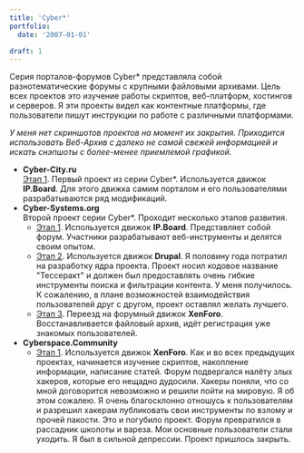 ```yaml
---
title: 'Cyber*'
portfolio:
  date: '2007-01-01'

draft: 1
---
```


Серия порталов-форумов Cyber* представляла собой разнотематические форумы с крупными файловыми архивами. Цель всех проектов это изучение работы скриптов, веб-платформ, хостингов и серверов. Я эти проекты видел как контентные платформы, где пользователи пишут инструкции по работе с различными платформами.

*У меня нет скриншотов проектов на момент их закрытия. Приходится использовать Веб-Архив с далеко не самой свежей информацией и искать снэпшоты с более-менее приемлемой графикой.*

<!--more-->

- **Cyber-City.ru**  
  [Этап 1](https://web.archive.org/web/20090504214616/http://cyber-city.ru/). Первый проект из серии Cyber*. Используется движок **IP.Board**. Для этого движка самим порталом и его пользователями разрабатываются ряд модификаций.
- **Cyber-Systems.org**  
  Второй проект серии Cyber*. Проходит несколько этапов развития.
  - [Этап 1](https://web.archive.org/web/20130115061154/http://cyber-systems.org/). Используется движок **IP.Board**. Представляет собой форум. Участники разрабатывают веб-инструменты и делятся своим опытом.
  - [Этап 2](https://web.archive.org/web/20140207233231/http://cyber-systems.org/). Используется движок **Drupal**. Я половину года потратил на разработку ядра проекта. Проект носил кодовое название "Тессеракт" и должен был предоставлять очень гибкие инструменты поиска и фильтрации контента. У меня получилось. К сожалению, в плане возможностей взаимодействия пользователей друг с другом, проект оставлял желать лучшего.
  - [Этап 3](https://web.archive.org/web/20140517035353/http://cyber-systems.org/). Переезд на форумный движок **XenForo**. Восстанавливается файловый архив, идёт регистрация уже знакомых пользователей.
- **Cyberspace.Community**  
  - [Этап 1](https://web.archive.org/web/20160214085757/https://cyberspace.community/). Используется движок **XenForo**. Как и во всех предыдущих проектах, начинается изучение скриптов, накопление информации, написание статей. Форум подвергался налёту злых хакеров, которые его нещадно дудосили. Хакеры поняли, что со мной договорится невозможно и решили пойти на мировую. Я об этом сожалею. Я очень благосклонно отношусь к пользователям и разрешил хакерам публиковать свои инструменты по взлому и прочей пакости. Это и погубило проект. Форум превратился в рассадник школоты и вареза. Мои основные пользователи стали уходить. Я был в сильной депрессии. Проект пришлось закрыть.
